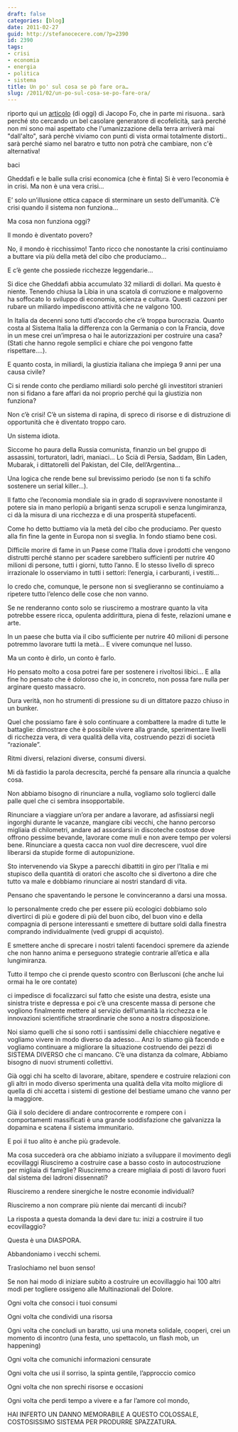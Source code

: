 ```yaml
---
draft: false
categories: [blog]
date: 2011-02-27
guid: http://stefanocecere.com/?p=2390
id: 2390
tags:
- crisi
- economia
- energia
- politica
- sistema
title: Un po' sul cosa se pò fare ora…
slug: /2011/02/un-po-sul-cosa-se-po-fare-ora/
---
```


riporto qui un [articolo](http://www.jacopofo.com/gheddafi-balle-crisi-economica-sistema-burocrazia-ecovillaggi-gruppi-acquisto) (di oggi) di Jacopo Fo, che in parte mi risuona.. sarà perché sto cercando un bel casolare generatore di ecofelicità, sarà perché non mi sono mai aspettato che l'umanizzazione della terra arriverà mai "dall'alto", sarà perchè viviamo con punti di vista ormai totalmente distorti.. sarà perché siamo nel baratro e tutto non potrà che cambiare, non c'è alternativa!
  
baci

Gheddafi e le balle sulla crisi economica (che è finta) Si è vero l’economia è in crisi. Ma non è una vera crisi…
  
E’ solo un’illusione ottica capace di sterminare un sesto dell’umanità. C’è crisi quando il sistema non funziona…
  
Ma cosa non funziona oggi?
  
Il mondo è diventato povero?
  
No, il mondo è ricchissimo! Tanto ricco che nonostante la crisi continuiamo a buttare via più della metà del cibo che produciamo…
  
E c’è gente che possiede ricchezze leggendarie…
  
Si dice che Gheddafi abbia accumulato 32 miliardi di dollari. Ma questo è niente. Tenendo chiusa la Libia in una scatola di corruzione e malgoverno ha soffocato lo sviluppo di economia, scienza e cultura. Questi cazzoni per rubare un miliardo impediscono attività che ne valgono 100.
  
In Italia da decenni sono tutti d’accordo che c’è troppa burocrazia. Quanto costa al Sistema Italia la differenza con la Germania o con la Francia, dove in un mese crei un’impresa o hai le autorizzazioni per costruire una casa? (Stati che hanno regole semplici e chiare che poi vengono fatte rispettare….).
  
E quanto costa, in miliardi, la giustizia italiana che impiega 9 anni per una causa civile?
  
Ci si rende conto che perdiamo miliardi solo perché gli investitori stranieri non si fidano a fare affari da noi proprio perché qui la giustizia non funziona?
  
Non c’è crisi! C’è un sistema di rapina, di spreco di risorse e di distruzione di opportunità che è diventato troppo caro.
  
Un sistema idiota.
  
Siccome ho paura della Russia comunista, finanzio un bel gruppo di assassini, torturatori, ladri, maniaci… Lo Scià di Persia, Saddam, Bin Laden, Mubarak, i dittatorelli del Pakistan, del Cile, dell’Argentina…
  
Una logica che rende bene sul brevissimo periodo (se non ti fa schifo sostenere un serial killer…).
  
Il fatto che l’economia mondiale sia in grado di sopravvivere nonostante il potere sia in mano perlopiù a briganti senza scrupoli e senza lungimiranza, ci dà la misura di una ricchezza e di una prosperità stupefacenti.
  
Come ho detto buttiamo via la metà del cibo che produciamo. Per questo alla fin fine la gente in Europa non si sveglia. In fondo stiamo bene così.
  
Difficile morire di fame in un Paese come l’Italia dove i prodotti che vengono distrutti perché stanno per scadere sarebbero sufficienti per nutrire 40 milioni di persone, tutti i giorni, tutto l’anno. E lo stesso livello di spreco irrazionale lo osserviamo in tutti i settori: l’energia, i carburanti, i vestiti…
  
Io credo che, comunque, le persone non si sveglieranno se continuiamo a ripetere tutto l’elenco delle cose che non vanno.
  
Se ne renderanno conto solo se riusciremo a mostrare quanto la vita potrebbe essere ricca, opulenta addirittura, piena di feste, relazioni umane e arte.
  
In un paese che butta via il cibo sufficiente per nutrire 40 milioni di persone potremmo lavorare tutti la metà… E vivere comunque nel lusso.
  
Ma un conto è dirlo, un conto è farlo.
  
Ho pensato molto a cosa potrei fare per sostenere i rivoltosi libici… E alla fine ho pensato che è doloroso che io, in concreto, non possa fare nulla per arginare questo massacro.
  
Dura verità, non ho strumenti di pressione su di un dittatore pazzo chiuso in un bunker.
  
Quel che possiamo fare è solo continuare a combattere la madre di tutte le battaglie: dimostrare che è possibile vivere alla grande, sperimentare livelli di ricchezza vera, di vera qualità della vita, costruendo pezzi di società “razionale”.
  
Ritmi diversi, relazioni diverse, consumi diversi.
  
Mi dà fastidio la parola decrescita, perché fa pensare alla rinuncia a qualche cosa.
  
Non abbiamo bisogno di rinunciare a nulla, vogliamo solo toglierci dalle palle quel che ci sembra insopportabile.
  
Rinunciare a viaggiare un’ora per andare a lavorare, ad asfissiarsi negli ingorghi durante le vacanze, mangiare cibi vecchi, che hanno percorso migliaia di chilometri, andare ad assordarsi in discoteche costose dove offrono pessime bevande, lavorare come muli e non avere tempo per volersi bene. Rinunciare a questa cacca non vuol dire decrescere, vuol dire liberarsi da stupide forme di autopunizione.
  
Sto intervenendo via Skype a parecchi dibattiti in giro per l’Italia e mi stupisco della quantità di oratori che ascolto che si divertono a dire che tutto va male e dobbiamo rinunciare ai nostri standard di vita.
  
Pensano che spaventando le persone le convinceranno a darsi una mossa.
  
Io personalmente credo che per essere più ecologici dobbiamo solo divertirci di più e godere di più del buon cibo, del buon vino e della compagnia di persone interessanti e smettere di buttare soldi dalla finestra comprando individualmente (vedi gruppi di acquisto).
  
E smettere anche di sprecare i nostri talenti facendoci spremere da aziende che non hanno anima e perseguono strategie contrarie all’etica e alla lungimiranza.
  
Tutto il tempo che ci prende questo scontro con Berlusconi (che anche lui ormai ha le ore contate)
  
ci impedisce di focalizzarci sul fatto che esiste una destra, esiste una sinistra triste e depressa e poi c’è una crescente massa di persone che vogliono finalmente mettere al servizio dell’umanità la ricchezza e le innovazioni scientifiche straordinarie che sono a nostra disposizione.
  
Noi siamo quelli che si sono rotti i santissimi delle chiacchiere negative e vogliamo vivere in modo diverso da adesso… Anzi lo stiamo già facendo e vogliamo continuare a migliorare la situazione costruendo dei pezzi di SISTEMA DIVERSO che ci mancano. C’è una distanza da colmare, Abbiamo bisogno di nuovi strumenti collettivi.
  
Già oggi chi ha scelto di lavorare, abitare, spendere e costruire relazioni con gli altri in modo diverso sperimenta una qualità della vita molto migliore di quella di chi accetta i sistemi di gestione del bestiame umano che vanno per la maggiore.
  
Già il solo decidere di andare controcorrente e rompere con i comportamenti massificati è una grande soddisfazione che galvanizza la dopamina e scatena il sistema immunitario.
  
E poi il tuo alito è anche più gradevole.
  
Ma cosa succederà ora che abbiamo iniziato a sviluppare il movimento degli ecovillaggi Riusciremo a costruire case a basso costo in autocostruzione per migliaia di famiglie? Riusciremo a creare migliaia di posti di lavoro fuori dal sistema dei ladroni dissennati?
  
Riusciremo a rendere sinergiche le nostre economie individuali?
  
Riusciremo a non comprare più niente dai mercanti di incubi?
  
La risposta a questa domanda la devi dare tu: inizi a costruire il tuo ecovillaggio?
  
Questa è una DIASPORA.
  
Abbandoniamo i vecchi schemi.
  
Traslochiamo nel buon senso!

Se non hai modo di iniziare subito a costruire un ecovillaggio hai 100 altri modi per togliere ossigeno alle Multinazionali del Dolore.
  
Ogni volta che consoci i tuoi consumi
  
Ogni volta che condividi una risorsa
  
Ogni volta che concludi un baratto, usi una moneta solidale, cooperi, crei un momento di incontro (una festa, uno spettacolo, un flash mob, un happening)
  
Ogni volta che comunichi informazioni censurate
  
Ogni volta che usi il sorriso, la spinta gentile, l’approccio comico
  
Ogni volta che non sprechi risorse e occasioni
  
Ogni volta che perdi tempo a vivere e a far l’amore col mondo,
  
HAI INFERTO UN DANNO MEMORABILE A QUESTO COLOSSALE, COSTOSISSIMO SISTEMA PER PRODURRE SPAZZATURA.